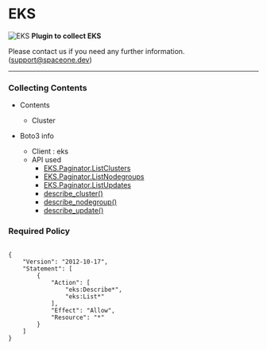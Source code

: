 # EKS

![EKS](https://spaceone-custom-assets.s3.ap-northeast-2.amazonaws.com/console-assets/icons/cloud-services/aws/Amazon-Elastic-Kubernetes-Service.svg)
**Plugin to collect EKS**

Please contact us if you need any further information. (<support@spaceone.dev>)

---

### Collecting Contents

- Contents
  - Cluster
  
- Boto3 info
  - Client : eks
  - API used
    - [EKS.Paginator.ListClusters](https://boto3.amazonaws.com/v1/documentation/api/latest/reference/services/eks.html#EKS.Paginator.ListClusters)
    - [EKS.Paginator.ListNodegroups](https://boto3.amazonaws.com/v1/documentation/api/latest/reference/services/eks.html#EKS.Paginator.ListNodegroups)
    - [EKS.Paginator.ListUpdates](https://boto3.amazonaws.com/v1/documentation/api/latest/reference/services/eks.html#EKS.Paginator.ListUpdates)
    - [describe_cluster()](https://boto3.amazonaws.com/v1/documentation/api/latest/reference/services/eks.html#EKS.Client.describe_cluster)
    - [describe_nodegroup()](https://boto3.amazonaws.com/v1/documentation/api/latest/reference/services/eks.html#EKS.Client.describe_nodegroup)
    - [describe_update()](https://boto3.amazonaws.com/v1/documentation/api/latest/reference/services/eks.html#EKS.Client.describe_update)

### Required Policy
  
<pre>
<code>
{
    "Version": "2012-10-17",
    "Statement": [
        {
            "Action": [
                "eks:Describe*",
                "eks:List*"
            ],
            "Effect": "Allow",
            "Resource": "*"
        }
    ]
}
</code>
</pre>